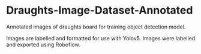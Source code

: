 # Draughts-Image-Dataset-Annotated
Annotated images of draughts board for training object detection model.

Images are labelled and formatted for use with Yolov5. Images were labelled and exported using Roboflow.
